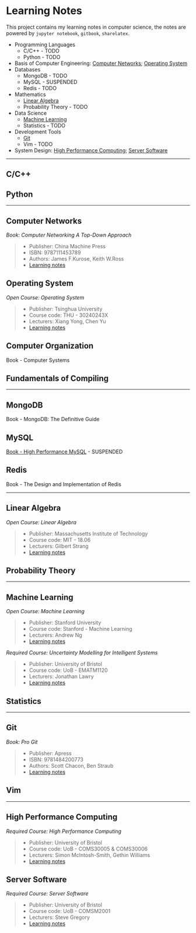 Learning Notes
=========================

This project contains my learning notes in computer science, the notes are powered by `jupyter notebook`, `gitbook`, `sharelatex`.

<!-- GFM-TOC -->
* Programming Languages
	* C/C++ - TODO
	* Python - TODO
* Basis of Computer Engineering: [Computer Networks](#computer-networks); [Operating System](#operating-system)
* Databases
	* MongoDB - TODO
	* MySQL - SUSPENDED
	* Redis - TODO
* Mathematics
	* [Linear Algebra](#linear-algebra)
	* Probability Theory - TODO
* Data Science
	* [Machine Learning](#machine-learning)
	* Statistics - TODO
* Development Tools
	* [Git](#git)
	* Vim - TODO
* System Design: [High Performance Computing](#high-performance-computing); [Server Software](#server-software)
<!-- GFM-TOC -->

------------------------------------------------------------

C/C++
-------------------------


Python
-------------------------


------------------------------------------------------------

Computer Networks
--------------------------------------

*Book: Computer Networking A Top-Down Approach*

> * Publisher: China Machine Press
> * ISBN: 9787111453789
> * Authors: James F.Kurose, Keith W.Ross
> * [Learning notes](https://jerakrs.gitbooks.io/computer_networks/content/)


Operating System
--------------------------------------

*Open Course: Operating System*

> * Publisher: Tsinghua University
> * Course code: THU - 30240243X
> * Lecturers: Xiang Yong, Chen Yu
> * [Learning notes](https://github.com/JeraKrs/notes/blob/master/Operating%20System/README.md)


Computer Organization
--------------------------------------

Book - Computer Systems


Fundamentals of Compiling
--------------------------------------


------------------------------------------------------------

MongoDB
--------------------------------------

Book - MongoDB: The Definitive Guide


MySQL
--------------------------------------

[Book - High Performance MySQL](https://jerakrs.gitbooks.io/mysql/content/) - SUSPENDED


Redis
--------------------------------------

Book - The Design and Implementation of Redis


------------------------------------------------------------

Linear Algebra
-------------------------

*Open Course: Linear Algebra*

> * Publisher: Massachusetts Institute of Technology
> * Course code: MIT - 18.06
> * Lecturers: Gilbert Strang
> * [Learning notes](https://github.com/JeraKrs/Notes/blob/master/Linear%20Algebra/README.md)


Probability Theory
--------------------------------------


------------------------------------------------------------


Machine Learning
--------------------------------------

*Open Course: Machine Learning*

> * Publisher: Stanford University
> * Course code: Stanford - Machine Learning
> * Lecturers: Andrew Ng
> * [Learning notes](https://github.com/JeraKrs/notes/blob/master/Machine%20Learning/README.md)


*Required Course: Uncertainty Modelling for Intelligent Systems*

> * Publisher: University of Bristol
> * Course code: UoB - EMATM1120
> * Lecturers: Jonathan Lawry
> * [Learning notes](https://github.com/JeraKrs/Notes/blob/master/Uncertainty%20Modelling%20for%20Intelligent%20Systems/README.md)


Statistics
--------------------------------------


------------------------------------------------------------

Git
-------------------------

*Book: Pro Git*

> * Publisher: Apress
> * ISBN: 9781484200773
> * Authors: Scott Chacon, Ben Straub
> * [Learning notes](https://jerakrs.gitbooks.io/git/content/)


Vim
-------------------------


------------------------------------------------------------

High Performance Computing
-------------------------

*Required Course: High Performance Computing*

> * Publisher: University of Bristol
> * Course code: UoB - COMS30005 & COMS30006
> * Lecturers: Simon McIntosh-Smith, Gethin Williams
> * [Learning notes](https://github.com/JeraKrs/Notes/blob/master/src/High%20Performance%20Computing/README.md)


Server Software
-------------------------

*Required Course: Server Software*

> * Publisher: University of Bristol
> * Course code: UoB - COMSM2001
> * Lecturers: Steve Gregory
> * [Learning notes](https://github.com/JeraKrs/notes/blob/master/src/Server%20Software/README.md)

